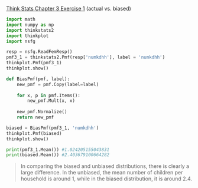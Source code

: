 [Think Stats Chapter 3 Exercise 1](http://greenteapress.com/thinkstats2/html/thinkstats2004.html#toc31) (actual vs. biased)

```python
import math
import numpy as np
import thinkstats2
import thinkplot
import nsfg

resp = nsfg.ReadFemResp()
pmf3_1 = thinkstats2.Pmf(resp['numkdhh'], label = 'numkdhh')
thinkplot.Pmf(pmf3_1)
thinkplot.show()

def BiasPmf(pmf, label):
    new_pmf = pmf.Copy(label=label)
    
    for x, p in pmf.Items():
        new_pmf.Mult(x, x)
        
    new_pmf.Normalize()
    return new_pmf

biased = BiasPmf(pmf3_1, 'numkdhh')
thinkplot.Pmf(biased)
thinkplot.show()

print(pmf3_1.Mean()) #1.024205155043831
print(biased.Mean()) #2.403679100664282
```
> In comparing the biased and unbiased distributions, there is clearly a large difference. In the unbiased, the mean number of children per household is around 1, while in the biased distribution, it is around 2.4. 
